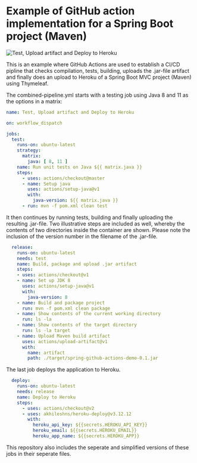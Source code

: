 # Example of GitHub action implementation for a Spring Boot project (Maven)

![Test, Upload artifact and Deploy to Heroku](https://github.com/miverboven/spring-github-actions-demo/workflows/Test,%20Upload%20artifact%20and%20Deploy%20to%20Heroku/badge.svg)

This is an example where GitHub Actions are used to establish a CI/CD pipline that checks compilation, tests, building, uploads the .jar-file artifact and finally does an upload to Heroku of a Spring Boot MVC project (Maven) using Thymeleaf.

The combined-pipeline.yml starts with a testing job using Java 8 and 11 as the options in a matrix:

```yaml
name: Test, Upload artifact and Deploy to Heroku

on: workflow_dispatch

jobs:
  test:
    runs-on: ubuntu-latest
    strategy:
      matrix:
        java: [ 8, 11 ]
    name: Run unit tests on Java ${{ matrix.java }}
    steps:
      - uses: actions/checkout@master
      - name: Setup java
        uses: actions/setup-java@v1
        with:
          java-version: ${{ matrix.java }}
      - run: mvn -f pom.xml clean test
```

It then continues by running tests, building and finally uploading the resulting .jar-file. Two illustrative steps are included as well, whereby the contents of two directories inside the container are shown. Please note the inclusion of the version number in the filename of the .jar-file.

```yaml
  release:
    runs-on: ubuntu-latest
    needs: test
    name: Build, package and upload .jar artifact
    steps:
    - uses: actions/checkout@v1
    - name: Set up JDK 8
      uses: actions/setup-java@v1
      with:
        java-version: 8
    - name: Build and package project
      run: mvn -f pom.xml clean package
    - name: Show contents of the current working directory
      run: ls -la
    - name: Show contents of the target directory
      run: ls -la target
    - name: Upload Maven build artifact
      uses: actions/upload-artifact@v1
      with:
        name: artifact
        path: ./target/spring-github-actions-demo-0.1.jar
```

The last job deploys the application to Heroku.

```yaml
  deploy:
    runs-on: ubuntu-latest
    needs: release
    name: Deploy to Heroku
    steps:
      - uses: actions/checkout@v2
      - uses: akhileshns/heroku-deploy@v3.12.12
        with:
          heroku_api_key: ${{secrets.HEROKU_API_KEY}}
          heroku_email: ${{secrets.HEROKU_EMAIL}}
          heroku_app_name: ${{secrets.HEROKU_APP}}
```

This repository also includes the seperate and simplified versions of these jobs in their seperate files.
